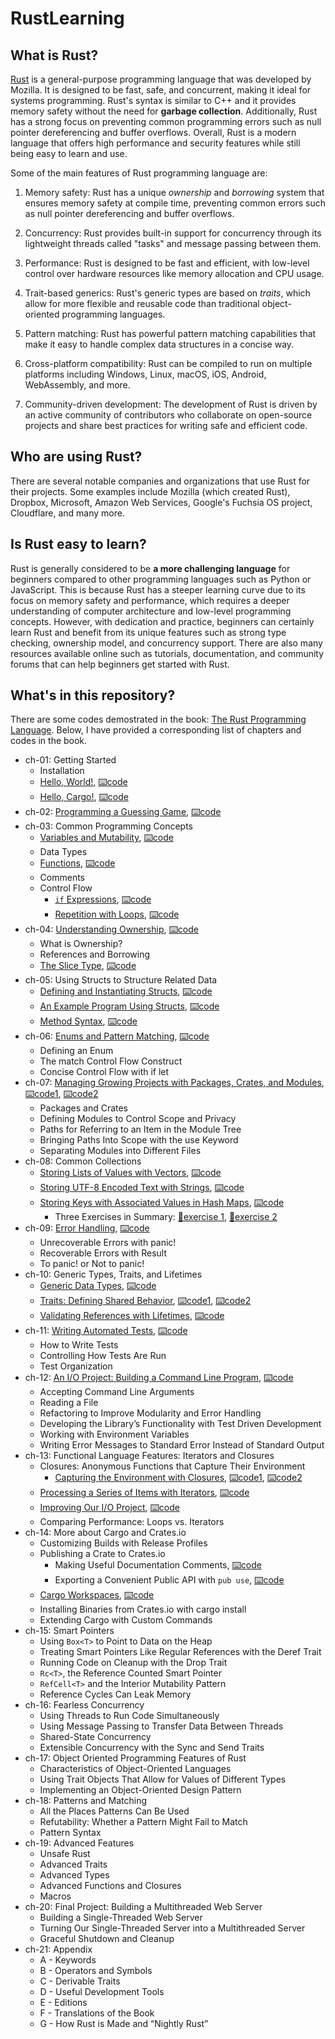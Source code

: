 # RustLearning

## What is Rust?
[Rust](https://www.rust-lang.org/) is a general-purpose programming language that was developed by Mozilla. It is designed to be fast, safe, and concurrent, making it ideal for systems programming. Rust's syntax is similar to C++ and it provides memory safety without the need for **garbage collection**. Additionally, Rust has a strong focus on preventing common programming errors such as null pointer dereferencing and buffer overflows. Overall, Rust is a modern language that offers high performance and security features while still being easy to learn and use.

Some of the main features of Rust programming language are:

1. Memory safety: Rust has a unique *ownership* and *borrowing* system that ensures memory safety at compile time, preventing common errors such as null pointer dereferencing and buffer overflows.

2. Concurrency: Rust provides built-in support for concurrency through its lightweight threads called "tasks" and message passing between them.

3. Performance: Rust is designed to be fast and efficient, with low-level control over hardware resources like memory allocation and CPU usage.

4. Trait-based generics: Rust's generic types are based on *traits*, which allow for more flexible and reusable code than traditional object-oriented programming languages.

5. Pattern matching: Rust has powerful pattern matching capabilities that make it easy to handle complex data structures in a concise way.

6. Cross-platform compatibility: Rust can be compiled to run on multiple platforms including Windows, Linux, macOS, iOS, Android, WebAssembly, and more.

7. Community-driven development: The development of Rust is driven by an active community of contributors who collaborate on open-source projects and share best practices for writing safe and efficient code.

## Who are using Rust?
There are several notable companies and organizations that use Rust for their projects. Some examples include Mozilla (which created Rust), Dropbox, Microsoft, Amazon Web Services, Google's Fuchsia OS project, Cloudflare, and many more.

## Is Rust easy to learn?
Rust is generally considered to be **a more challenging language** for beginners compared to other programming languages such as Python or JavaScript. This is because Rust has a steeper learning curve due to its focus on memory safety and performance, which requires a deeper understanding of computer architecture and low-level programming concepts. However, with dedication and practice, beginners can certainly learn Rust and benefit from its unique features such as strong type checking, ownership model, and concurrency support. There are also many resources available online such as tutorials, documentation, and community forums that can help beginners get started with Rust.

## What's in this repository?
There are some codes demostrated in the book: [The Rust Programming Language](https://doc.rust-lang.org/book/). Below, I have provided a corresponding list of chapters and codes in the book.

- ch-01: Getting Started
    - Installation
    - [Hello, World!](https://doc.rust-lang.org/book/ch01-02-hello-world.html), [⌨️code](https://github.com/fansuregrin/RustLearning/tree/main/hello_world)
    - [Hello, Cargo!](https://doc.rust-lang.org/book/ch01-03-hello-cargo.html), [⌨️code](https://github.com/fansuregrin/RustLearning/tree/main/hello_cargo)
- ch-02: [Programming a Guessing Game](https://doc.rust-lang.org/book/ch02-00-guessing-game-tutorial.html), [⌨️code](https://github.com/fansuregrin/RustLearning/tree/main/guesssing_game)
- ch-03: Common Programming Concepts
    - [Variables and Mutability](https://doc.rust-lang.org/book/ch03-01-variables-and-mutability.html), [⌨️code](https://github.com/fansuregrin/RustLearning/tree/main/variables)
    - Data Types
    - [Functions](https://doc.rust-lang.org/book/ch03-03-how-functions-work.html), [⌨️code](https://github.com/fansuregrin/RustLearning/tree/main/functions)
    - Comments
    - Control Flow
        - [`if` Expressions](https://doc.rust-lang.org/book/ch03-05-control-flow.html#if-expressions), [⌨️code](https://github.com/fansuregrin/RustLearning/tree/main/branches)
        - [Repetition with Loops](https://doc.rust-lang.org/book/ch03-05-control-flow.html#repetition-with-loops), [⌨️code](https://github.com/fansuregrin/RustLearning/tree/main/loops)
- ch-04: [Understanding Ownership](https://doc.rust-lang.org/book/ch04-00-understanding-ownership.html), [⌨️code](https://github.com/fansuregrin/RustLearning/tree/main/ownership)
    - What is Ownership?
    - References and Borrowing
    - [The Slice Type](https://doc.rust-lang.org/book/ch04-03-slices.html), [⌨️code](https://github.com/fansuregrin/RustLearning/tree/main/slice)
- ch-05: Using Structs to Structure Related Data
    - [Defining and Instantiating Structs](https://doc.rust-lang.org/book/ch05-01-defining-structs.html), [⌨️code](https://github.com/fansuregrin/RustLearning/tree/main/structs)
    - [An Example Program Using Structs](https://doc.rust-lang.org/book/ch05-02-example-structs.html), [⌨️code](https://github.com/fansuregrin/RustLearning/tree/main/rectangles)
    - [Method Syntax](https://doc.rust-lang.org/book/ch05-03-method-syntax.html), [⌨️code](https://github.com/fansuregrin/RustLearning/tree/main/rectangles)
- ch-06: [Enums and Pattern Matching](https://doc.rust-lang.org/book/ch06-00-enums.html), [⌨️code](https://github.com/fansuregrin/RustLearning/tree/main/enum_examples)
    - Defining an Enum
    - The match Control Flow Construct
    - Concise Control Flow with if let
- ch-07: [Managing Growing Projects with Packages, Crates, and Modules](https://doc.rust-lang.org/book/ch07-00-managing-growing-projects-with-packages-crates-and-modules.html), [⌨️code1](https://github.com/fansuregrin/RustLearning/tree/main/backyard), [⌨️code2](https://github.com/fansuregrin/RustLearning/tree/main/restaurant)
    - Packages and Crates
    - Defining Modules to Control Scope and Privacy
    - Paths for Referring to an Item in the Module Tree
    - Bringing Paths Into Scope with the use Keyword
    - Separating Modules into Different Files
- ch-08: Common Collections
    - [Storing Lists of Values with Vectors](https://doc.rust-lang.org/book/ch08-01-vectors.html), [⌨️code](https://github.com/fansuregrin/RustLearning/tree/main/vector_examples)
    - [Storing UTF-8 Encoded Text with Strings](https://doc.rust-lang.org/book/ch08-02-strings.html), [⌨️code](https://github.com/fansuregrin/RustLearning/tree/main/string_examples)
    - [Storing Keys with Associated Values in Hash Maps](https://doc.rust-lang.org/book/ch08-03-hash-maps.html), [⌨️code](https://github.com/fansuregrin/RustLearning/tree/main/hashmap_examples)
        - Three Exercises in Summary: [🎯exercise 1](https://github.com/fansuregrin/RustLearning/tree/main/median_and_mode), [🎯exercise 2](https://github.com/fansuregrin/RustLearning/tree/main/pig_latin)
- ch-09: [Error Handling](https://doc.rust-lang.org/book/ch09-00-error-handling.html), [⌨️code](https://github.com/fansuregrin/RustLearning/tree/main/error_handling)
    - Unrecoverable Errors with panic!
    - Recoverable Errors with Result
    - To panic! or Not to panic!
- ch-10: Generic Types, Traits, and Lifetimes
    - [Generic Data Types](https://doc.rust-lang.org/book/ch10-01-syntax.html), [⌨️code](https://github.com/fansuregrin/RustLearning/tree/main/generic_types)
    - [Traits: Defining Shared Behavior](https://doc.rust-lang.org/book/ch10-02-traits.html), [⌨️code1](https://github.com/fansuregrin/RustLearning/tree/main/trait_examples), [⌨️code2](https://github.com/fansuregrin/RustLearning/tree/main/aggregator)
    - [Validating References with Lifetimes](https://doc.rust-lang.org/book/ch10-03-lifetime-syntax.html), [⌨️code](https://github.com/fansuregrin/RustLearning/tree/main/lifetime_examples)
- ch-11: [Writing Automated Tests](https://doc.rust-lang.org/book/ch11-00-testing.html), [⌨️code](https://github.com/fansuregrin/RustLearning/tree/main/auto_test)
    - How to Write Tests
    - Controlling How Tests Are Run
    - Test Organization
- ch-12: [An I/O Project: Building a Command Line Program](https://doc.rust-lang.org/book/ch12-00-an-io-project.html), [⌨️code](https://github.com/fansuregrin/RustLearning/tree/main/minigrep)
    - Accepting Command Line Arguments
    - Reading a File
    - Refactoring to Improve Modularity and Error Handling
    - Developing the Library’s Functionality with Test Driven Development
    - Working with Environment Variables
    - Writing Error Messages to Standard Error Instead of Standard Output
- ch-13: Functional Language Features: Iterators and Closures
    - Closures: Anonymous Functions that Capture Their Environment
        - [Capturing the Environment with Closures](https://doc.rust-lang.org/book/ch13-01-closures.html#capturing-the-environment-with-closures), [⌨️code1](https://github.com/fansuregrin/RustLearning/blob/main/shirts_promotion/src/main.rs), [⌨️code2](https://github.com/fansuregrin/RustLearning/tree/main/closure_examples)
    - [Processing a Series of Items with Iterators](https://doc.rust-lang.org/book/ch13-02-iterators.html), [⌨️code](https://github.com/fansuregrin/RustLearning/tree/main/iterator_examples)
    - [Improving Our I/O Project](https://doc.rust-lang.org/book/ch13-03-improving-our-io-project.html), [⌨️code](https://github.com/fansuregrin/RustLearning/tree/main/minigrep_improved)
    - Comparing Performance: Loops vs. Iterators
- ch-14: More about Cargo and Crates.io
    - Customizing Builds with Release Profiles
    - Publishing a Crate to Crates.io
        - Making Useful Documentation Comments, [⌨️code](https://github.com/fansuregrin/RustLearning/tree/main/doc_comments_demo)
        - Exporting a Convenient Public API with `pub use`, [⌨️code](https://github.com/fansuregrin/RustLearning/tree/main/art)
    - [Cargo Workspaces](https://doc.rust-lang.org/book/ch14-03-cargo-workspaces.html), [⌨️code](https://github.com/fansuregrin/RustLearning/tree/main/add)
    - Installing Binaries from Crates.io with cargo install
    - Extending Cargo with Custom Commands
- ch-15: Smart Pointers
    - Using `Box<T>` to Point to Data on the Heap
    - Treating Smart Pointers Like Regular References with the Deref Trait
    - Running Code on Cleanup with the Drop Trait
    - `Rc<T>`, the Reference Counted Smart Pointer
    - `RefCell<T>` and the Interior Mutability Pattern
    - Reference Cycles Can Leak Memory
- ch-16: Fearless Concurrency
    - Using Threads to Run Code Simultaneously
    - Using Message Passing to Transfer Data Between Threads
    - Shared-State Concurrency
    - Extensible Concurrency with the Sync and Send Traits
- ch-17: Object Oriented Programming Features of Rust
    - Characteristics of Object-Oriented Languages
    - Using Trait Objects That Allow for Values of Different Types
    - Implementing an Object-Oriented Design Pattern
- ch-18: Patterns and Matching
    - All the Places Patterns Can Be Used
    - Refutability: Whether a Pattern Might Fail to Match
    - Pattern Syntax
- ch-19: Advanced Features
    - Unsafe Rust
    - Advanced Traits
    - Advanced Types
    - Advanced Functions and Closures
    - Macros
- ch-20: Final Project: Building a Multithreaded Web Server
    - Building a Single-Threaded Web Server
    - Turning Our Single-Threaded Server into a Multithreaded Server
    - Graceful Shutdown and Cleanup
- ch-21: Appendix
    - A - Keywords
    - B - Operators and Symbols
    - C - Derivable Traits
    - D - Useful Development Tools
    - E - Editions
    - F - Translations of the Book
    - G - How Rust is Made and “Nightly Rust”